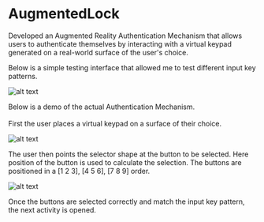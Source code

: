# AugmentedLock

Developed an Augmented Reality Authentication Mechanism that allows users to authenticate themselves by interacting with a virtual keypad generated on a real-world surface of the user's choice.

Below is a simple testing interface that allowed me to test different input key patterns.

![alt text](https://github.com/dani-amirtharaj/AugmentedLock/blob/master/gif/2yi5ze.gif "Part 1")

Below is a demo of the actual Authentication Mechanism. <br/> <br/>
First the user places a virtual keypad on a surface of their choice.

![alt text](https://github.com/dani-amirtharaj/AugmentedLock/blob/master/gif/2yi7m4.gif "Part 2")

The user then points the selector shape at the button to be selected. Here position of the button is used to calculate the selection. The buttons are positioned in a [1 2 3], [4 5 6], [7 8 9] order. 

![alt text](https://github.com/dani-amirtharaj/AugmentedLock/blob/master/gif/2yi6et.gif "Part 3")

Once the buttons are selected correctly and match the input key pattern, the next activity is opened.
